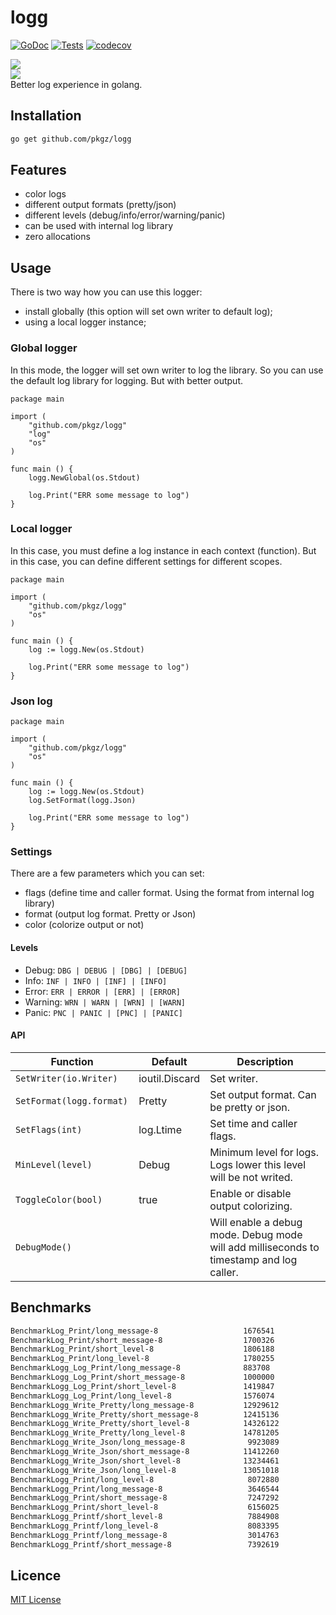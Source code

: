 # logg
[![GoDoc](http://img.shields.io/badge/godoc-reference-blue.svg)](http://godoc.org/github.com/pkgz/logg)
[![Tests](https://img.shields.io/github/workflow/status/pkgz/logg/Code%20coverage)](https://github.com/pkgz/logg/actions)
[![codecov](https://img.shields.io/codecov/c/gh/pkgz/logg)](https://codecov.io/gh/pkgz/logg)


![](https://serhiy.s3.eu-central-1.amazonaws.com/Github_repo/logg/v3_pretty.png)  
![](https://serhiy.s3.eu-central-1.amazonaws.com/Github_repo/logg/v3_json.png)  
Better log experience in golang.

## Installation
```bash
go get github.com/pkgz/logg
```

## Features
- color logs
- different output formats (pretty/json)
- different levels (debug/info/error/warning/panic)
- can be used with internal log library
- zero allocations

## Usage
There is two way how you can use this logger:

- install globally (this option will set own writer to default log);
- using a local logger instance;

### Global logger
In this mode, the logger will set own writer to log the library. So you can use the default log library for logging. But with better output.

```golang
package main

import (
    "github.com/pkgz/logg"
    "log"
    "os"
)

func main () {
    logg.NewGlobal(os.Stdout)

    log.Print("ERR some message to log")
}
```

### Local logger
In this case, you must define a log instance in each context (function). But in this case, you can define different settings for different scopes.

```golang
package main

import (
    "github.com/pkgz/logg"
    "os"
)

func main () {
    log := logg.New(os.Stdout)

    log.Print("ERR some message to log")
}
```


### Json log
```golang
package main

import (
    "github.com/pkgz/logg"
    "os"
)

func main () {
    log := logg.New(os.Stdout)
    log.SetFormat(logg.Json)

    log.Print("ERR some message to log")
}
```

### Settings
There are a few parameters which you can set:

- flags (define time and caller format. Using the format from internal log library)
- format (output log format. Pretty or Json)
- color (colorize output or not)

#### Levels
- Debug: `DBG | DEBUG | [DBG] | [DEBUG]`
- Info: `INF | INFO | [INF] | [INFO]`
- Error: `ERR | ERROR | [ERR] | [ERROR]`
- Warning: `WRN | WARN | [WRN] | [WARN]`
- Panic: `PNC | PANIC | [PNC] | [PANIC]`

#### API
| Function | Default | Description |
| --- | --- | --- |
| `SetWriter(io.Writer) ` | ioutil.Discard | Set writer. |
| `SetFormat(logg.format) ` | Pretty | Set output format. Can be pretty or json. |
| `SetFlags(int) ` | log.Ltime | Set time and caller flags. |
| `MinLevel(level) ` | Debug | Minimum level for logs. Logs lower this level will be not writed. |
| `ToggleColor(bool) ` | true | Enable or disable output colorizing. |
| `DebugMode() ` | | Will enable a debug mode. Debug mode will add milliseconds to timestamp and log caller. |

## Benchmarks

```sh
BenchmarkLog_Print/long_message-8         	        1676541	            908 ns/op	     592 B/op	       2 allocs/op
BenchmarkLog_Print/short_message-8        	        1700326	            690 ns/op	      80 B/op	       2 allocs/op
BenchmarkLog_Print/short_level-8          	        1806188	            710 ns/op	      80 B/op	       2 allocs/op
BenchmarkLog_Print/long_level-8           	        1780255	            781 ns/op	      80 B/op	       2 allocs/op
BenchmarkLogg_Log_Print/long_message-8    	        883708	            1250 ns/op	     593 B/op	       2 allocs/op
BenchmarkLogg_Log_Print/short_message-8   	        1000000	            1034 ns/op	      80 B/op	       2 allocs/op
BenchmarkLogg_Log_Print/short_level-8     	        1419847	            926 ns/op	      80 B/op	       2 allocs/op
BenchmarkLogg_Log_Print/long_level-8      	        1576074	            701 ns/op	      80 B/op	       2 allocs/op
BenchmarkLogg_Write_Pretty/long_message-8 	        12929612	        102 ns/op	       0 B/op	       0 allocs/op
BenchmarkLogg_Write_Pretty/short_message-8         	12415136	        93.3 ns/op	       0 B/op	       0 allocs/op
BenchmarkLogg_Write_Pretty/short_level-8           	14326122	        79.1 ns/op	       0 B/op	       0 allocs/op
BenchmarkLogg_Write_Pretty/long_level-8            	14781205	        82.9 ns/op	       0 B/op	       0 allocs/op
BenchmarkLogg_Write_Json/long_message-8            	 9923089	        112 ns/op	       0 B/op	       0 allocs/op
BenchmarkLogg_Write_Json/short_message-8           	11412260	        106 ns/op	       0 B/op	       0 allocs/op
BenchmarkLogg_Write_Json/short_level-8             	13234461	        94.0 ns/op	       0 B/op	       0 allocs/op
BenchmarkLogg_Write_Json/long_level-8              	13051018	        94.8 ns/op	       0 B/op	       0 allocs/op
BenchmarkLogg_Print/long_level-8                   	 8072880	        166 ns/op	     144 B/op	       3 allocs/op
BenchmarkLogg_Print/long_message-8                 	 3646544	        329 ns/op	    1170 B/op	       3 allocs/op
BenchmarkLogg_Print/short_message-8                	 7247292	        174 ns/op	     144 B/op	       3 allocs/op
BenchmarkLogg_Print/short_level-8                  	 6156025	        179 ns/op	     144 B/op	       3 allocs/op
BenchmarkLogg_Printf/short_level-8                 	 7884908	        153 ns/op	     128 B/op	       2 allocs/op
BenchmarkLogg_Printf/long_level-8                  	 8083395	        151 ns/op	     128 B/op	       2 allocs/op
BenchmarkLogg_Printf/long_message-8                	 3014763	        409 ns/op	    1154 B/op	       2 allocs/op
BenchmarkLogg_Printf/short_message-8               	 7392619	        167 ns/op	     128 B/op	       2 allocs/op
```


## Licence
[MIT License](https://github.com/pkgz/logg/blob/master/LICENSE)
